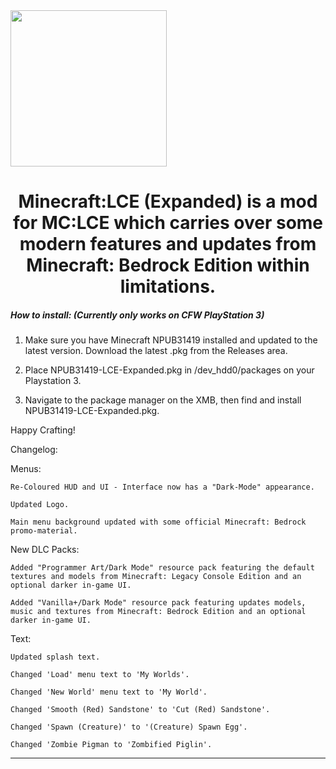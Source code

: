 <img src="https://github.com/F0R3V3R50F7/minecraft-lce-ps3-enhanced/blob/main/logo.png?raw=true" align="center" height="250px">
<div align="center">
  <h1>Minecraft:LCE (Expanded) is a mod for MC:LCE which carries over some modern features and updates from Minecraft: Bedrock Edition within limitations. </h3>


</div>

  <h5><i>How to install: (Currently only works on CFW PlayStation 3)</i></h5>


1) Make sure you have Minecraft NPUB31419 installed and updated to the latest version. Download the latest .pkg from the Releases area. 

2) Place NPUB31419-LCE-Expanded.pkg in /dev_hdd0/packages on your Playstation 3.

3) Navigate to the package manager on the XMB, then find and install NPUB31419-LCE-Expanded.pkg.

Happy Crafting!



Changelog:


Menus:

    Re-Coloured HUD and UI - Interface now has a "Dark-Mode" appearance.

    Updated Logo.

    Main menu background updated with some official Minecraft: Bedrock promo-material.



New DLC Packs:

    Added "Programmer Art/Dark Mode" resource pack featuring the default textures and models from Minecraft: Legacy Console Edition and an optional darker in-game UI.

    Added "Vanilla+/Dark Mode" resource pack featuring updates models, music and textures from Minecraft: Bedrock Edition and an optional darker in-game UI. 
    
    
Text:

    Updated splash text.
    
    Changed 'Load' menu text to 'My Worlds'.

    Changed 'New World' menu text to 'My World'.

    Changed 'Smooth (Red) Sandstone' to 'Cut (Red) Sandstone'.

    Changed 'Spawn (Creature)' to '(Creature) Spawn Egg'.

    Changed 'Zombie Pigman to 'Zombified Piglin'.




---


